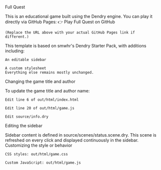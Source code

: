 Full Quest

This is an educational game built using the Dendry engine.
You can play it directly via GitHub Pages:
👉 Play Full Quest on GitHub

    (Replace the URL above with your actual GitHub Pages link if different.)

This template is based on smwhr's Dendry Starter Pack, with additions including:

    An editable sidebar

    A custom stylesheet
    Everything else remains mostly unchanged.

Changing the game title and author

To update the game title and author name:

    Edit line 6 of out/html/index.html

    Edit line 20 of out/html/game.js

    Edit source/info.dry

Editing the sidebar

Sidebar content is defined in source/scenes/status.scene.dry.
This scene is refreshed on every click and displayed continuously in the sidebar.
Customizing the style or behavior

    CSS styles: out/html/game.css

    Custom JavaScript: out/html/game.js
